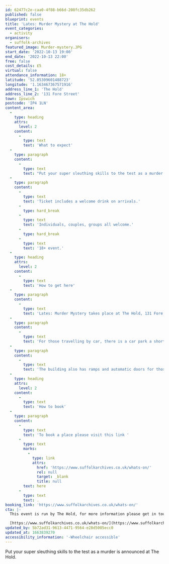 ```yaml
---
id: 62477c2e-caa0-4f88-b66d-208fc35db262
published: false
blueprint: events
title: 'Lates: Murder Mystery at The Hold'
event_categories:
  - activity
organisers:
  - suffolk-archives
featured_image: Murder-mystery.JPG
start_date: '2022-10-13 19:00'
end_date: '2022-10-13 22:00'
free: false
cost_details: £5
virtual: false
attendance_information: 18+
latitude: '52.05309601488723'
longitude: '1.163467367571916'
address_line_1: 'The Hold'
address_line_2: '131 Fore Street'
town: Ipswich
postcode: 'IP4 1LN'
content_area:
  -
    type: heading
    attrs:
      level: 2
    content:
      -
        type: text
        text: 'What to expect'
  -
    type: paragraph
    content:
      -
        type: text
        text: "Put your super sleuthing skills to the test as a murder is announced at The Hold. Follow the evidence, question the witnesses and decide who you will accuse in this evening of lies, deception and murder!\_"
  -
    type: paragraph
    content:
      -
        type: text
        text: 'Ticket includes a welcome drink on arrivals.'
      -
        type: hard_break
      -
        type: text
        text: 'Individuals, couples, groups all welcome.'
      -
        type: hard_break
      -
        type: text
        text: '18+ event.'
  -
    type: heading
    attrs:
      level: 2
    content:
      -
        type: text
        text: 'How to get here'
  -
    type: paragraph
    content:
      -
        type: text
        text: 'Lates: Murder Mystery takes place at The Hold, 131 Fore Street, Ipswich.'
  -
    type: paragraph
    content:
      -
        type: text
        text: 'For those travelling by car, there is a car park a short walk from the venue next to the student halls.'
  -
    type: paragraph
    content:
      -
        type: text
        text: 'The building also has ramps and automatic doors for those with accessibility needs.'
  -
    type: heading
    attrs:
      level: 2
    content:
      -
        type: text
        text: 'How to book'
  -
    type: paragraph
    content:
      -
        type: text
        text: 'To book a place please visit this link '
      -
        type: text
        marks:
          -
            type: link
            attrs:
              href: 'https://www.suffolkarchives.co.uk/whats-on/'
              rel: null
              target: _blank
              title: null
        text: here
      -
        type: text
        text: .
booking_link: 'https://www.suffolkarchives.co.uk/whats-on/'
cta: |-
  This event is run by The Hold, for more information please get in touch via:

  [https://www.suffolkarchives.co.uk/whats-on/](https://www.suffolkarchives.co.uk/whats-on/)
updated_by: 5b72ad31-9613-4471-9564-e28d5005ecc0
updated_at: 1663839270
accessibility_information: '-Wheelchair accessible'
---
```

Put your super sleuthing skills to the test as a murder is announced at The Hold.